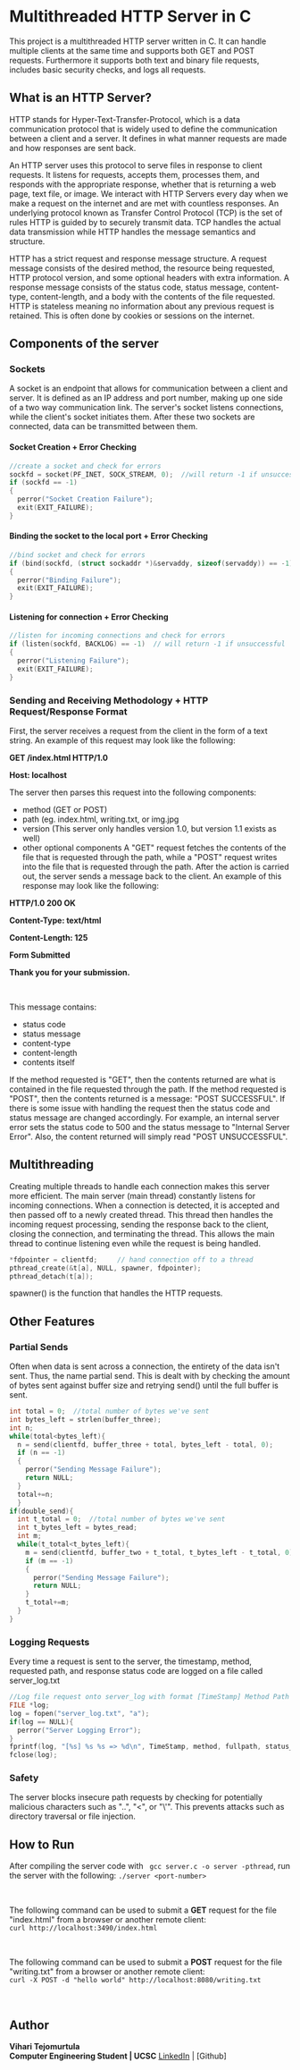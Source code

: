 # Multithreaded HTTP Server in C
This project is a multithreaded HTTP server written in C. It can handle multiple clients at the same time and supports both GET and POST requests. Furthermore it supports both text and binary file requests, includes basic security checks, and logs all requests.


## What is an HTTP Server?
HTTP stands for Hyper-Text-Transfer-Protocol, which is a data communication protocol that is widely used to define the communication between a client and a server. It defines in what manner requests are made and how responses are sent back. 

An HTTP server uses this protocol to serve files in response to client requests. It listens for requests, accepts them, processes them, and responds with the appropriate response, whether that is returning a web page, text file, or image. We interact with HTTP Servers every day when we make a request on the internet and are met with countless responses. An underlying protocol known as Transfer Control Protocol (TCP) is the set of rules HTTP is guided by to securely transmit data. TCP handles the actual data transmission while HTTP handles the message semantics and structure.

HTTP has a strict request and response message structure. A request message consists of the desired method, the resource being requested, HTTP protocol version, and some optional headers with extra information. A response message consists of the status code, status message, content-type, content-length, and a body with the contents of the file requested. HTTP is stateless meaning no information about any previous request is retained. This is often done by cookies or sessions on the internet.

## Components of the server
### Sockets
A socket is an endpoint that allows for communication between a client and server. It is defined as an IP address and port number, making up one side of a two way communication link. The server's socket listens connections, while the client's socket initiates them. After these two sockets are connected, data can be transmitted between them.

#### Socket Creation + Error Checking
```c
//create a socket and check for errors
sockfd = socket(PF_INET, SOCK_STREAM, 0);  //will return -1 if unsuccessful
if (sockfd == -1)
{
  perror("Socket Creation Failure");
  exit(EXIT_FAILURE);
}
```
#### Binding the socket to the local port + Error Checking
```c
//bind socket and check for errors
if (bind(sockfd, (struct sockaddr *)&servaddy, sizeof(servaddy)) == -1)  // will return -1 if unsuccssful
{ 
  perror("Binding Failure");
  exit(EXIT_FAILURE);
}
```

#### Listening for connection + Error Checking
```c
//listen for incoming connections and check for errors
if (listen(sockfd, BACKLOG) == -1)  // will return -1 if unsuccessful
{ 
  perror("Listening Failure");
  exit(EXIT_FAILURE);
}
```
### Sending and Receiving Methodology + HTTP Request/Response Format
First, the server receives a request from the client in the form of a text string. An example of this request may look like the following: 

**GET /index.html HTTP/1.0**

**Host: localhost**

The server then parses this request into the following components:
- method (GET or POST)
- path (eg. index.html, writing.txt, or img.jpg
- version (This server only handles version 1.0, but version 1.1 exists as well)
- other optional components
A "GET" request fetches the contents of the file that is requested through the path, while a "POST" request writes into the file that is requested through the path. After the action is carried out, the server sends a message back to the client. An example of this response may look like the following:

**HTTP/1.0 200 OK**

**Content-Type: text/html**

**Content-Length: 125**

**<html>**
**<head><title>Post Response</title></head>**
**<body>**
 **<p>Form Submitted</p>**
  **<p>Thank you for your submission.</p>**
**</body>**
**</html>**
<br>

This message contains:
- status code
- status message
- content-type
- content-length
- contents itself

If the method requested is "GET", then the contents returned are what is contained in the file requested through the path. If the method requested is "POST", then the contents returned is a message: "POST SUCCESSFUL". If there is some issue with handling the request then the status code and status message are changed accordingly. For example, an internal server error sets the status code to 500 and the status message to "Internal Server Error". Also, the content returned will simply read "POST UNSUCCESSFUL".
## Multithreading
Creating multiple threads to handle each connection makes this server more efficient. The main server (main thread) constantly listens for incoming connections. When a connection is detected, it is accepted and then passed off to a newly created thread. This thread then handles the incoming request processing, sending the response back to the client, closing the connection, and terminating the thread. This allows the main thread to continue listening even while the request is being handled.
```c
*fdpointer = clientfd;     // hand connection off to a thread
pthread_create(&t[a], NULL, spawner, fdpointer);
pthread_detach(t[a]);
```
spawner() is the function that handles the HTTP requests.
## Other Features
### Partial Sends
Often when data is sent across a connection, the entirety of the data isn't sent. Thus, the name partial send. This is dealt with by checking the amount of bytes sent against buffer size and retrying send() until the full buffer is sent.
```c
int total = 0;  //total number of bytes we've sent
int bytes_left = strlen(buffer_three);
int n;
while(total<bytes_left){
  n = send(clientfd, buffer_three + total, bytes_left - total, 0);
  if (n == -1)
  {                                      
    perror("Sending Message Failure");
    return NULL;                       
  }
  total+=n; 
  }
if(double_send){
  int t_total = 0;  //total number of bytes we've sent
  int t_bytes_left = bytes_read;
  int m;
  while(t_total<t_bytes_left){
    m = send(clientfd, buffer_two + t_total, t_bytes_left - t_total, 0);
    if (m == -1)
    {                                      
      perror("Sending Message Failure");
      return NULL;                       
    }
    t_total+=m; 
  }
}
```
### Logging Requests
Every time a request is sent to the server, the timestamp, method, requested path, and response status code are logged on a file called server_log.txt
```c
//Log file request onto server_log with format [TimeStamp] Method Path => status_code
FILE *log;
log = fopen("server_log.txt", "a");
if(log == NULL){
  perror("Server Logging Error");
}
fprintf(log, "[%s] %s %s => %d\n", TimeStamp, method, fullpath, status_code);
fclose(log);
```
### Safety
The server blocks insecure path requests by checking for potentially malicious characters such as "..", "<", or "\\'". This prevents attacks such as directory traversal or file injection.

## How to Run
After compiling the server code with ``` gcc server.c -o server -pthread```, run the server with the following: ```./server <port-number>```

<br>

The following command can be used to submit a **GET** request for the file "index.html" from a browser or another remote client:<br>
```curl http://localhost:3490/index.html```

<br>

The following command can be used to submit a **POST** request for the file "writing.txt" from a browser or another remote client: <br>
```curl -X POST -d "hello world" http://localhost:8080/writing.txt```


<br>

## Author
**Vihari Tejomurtula** <br>
**Computer Engineering Student | UCSC** 
[LinkedIn](www.linkedin.com/in/vihari-t-9090982b1) | [Github]
